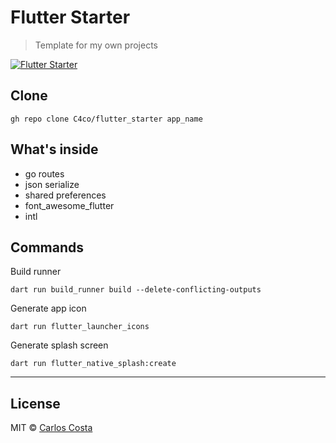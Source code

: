 # Flutter Starter

>Template for my own projects

[![Flutter Starter](https://github.com/carllosnc/flutter_starter/actions/workflows/dart.yml/badge.svg)](https://github.com/carllosnc/flutter_starter/actions/workflows/dart.yml)

## Clone

```
gh repo clone C4co/flutter_starter app_name
```

## What's inside

- go routes
- json serialize
- shared preferences
- font_awesome_flutter
- intl

## Commands

Build runner
```
dart run build_runner build --delete-conflicting-outputs
```

Generate app icon
```
dart run flutter_launcher_icons
```

Generate splash screen
```
dart run flutter_native_splash:create
```

---

## License

MIT © [Carlos Costa](https://github.com/carllosnc)
